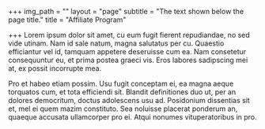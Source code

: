 +++
img_path = ""
layout = "page"
subtitle = "The text shown below the page title."
title = "Affiliate Program"

+++
Lorem ipsum dolor sit amet, cu eum fugit fierent repudiandae, no sed vide utinam. Nam id sale natum, magna salutatus per cu. Quaestio efficiantur vel id, tamquam appetere deseruisse cum ea. Nam consetetur consequuntur eu, et prima postea graeci vis. Eros labores sadipscing mei at, ex possit incorrupte mea.

Pro et habeo etiam possim. Usu fugit conceptam ei, ea magna aeque torquatos cum, et tota efficiendi sit. Blandit definitiones duo ut, per an dolores democritum, doctus adolescens usu ad. Posidonium dissentias sit et, mel ei quem mazim constituto. Sea noluisse placerat ponderum an, quaeque accusata ullamcorper pro ei. Atqui nonumes vituperatoribus in pro.